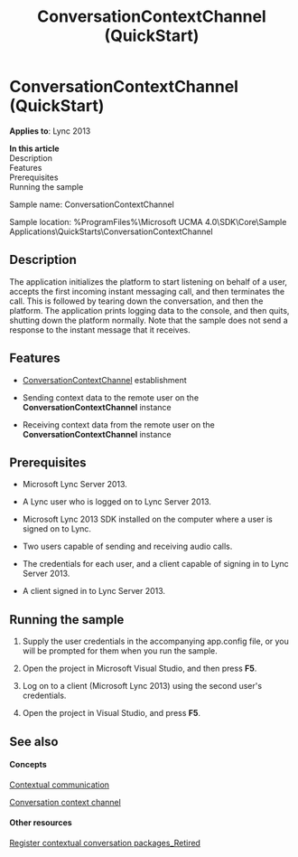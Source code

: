 ﻿---
title: ConversationContextChannel (QuickStart)
TOCTitle: ConversationContextChannel (QuickStart)
ms:assetid: 629b6197-eb45-4810-99fe-66bd44881d21
ms:mtpsurl: https://msdn.microsoft.com/en-us/library/Dn454821(v=office.15)
ms:contentKeyID: 57103671
ms.date: 07/25/2014
mtps_version: v=office.15
---

# ConversationContextChannel (QuickStart)


**Applies to**: Lync 2013

**In this article**  
Description  
Features  
Prerequisites  
Running the sample  

Sample name: ConversationContextChannel

Sample location: %ProgramFiles%\\Microsoft UCMA 4.0\\SDK\\Core\\Sample Applications\\QuickStarts\\ConversationContextChannel

## Description

The application initializes the platform to start listening on behalf of a user, accepts the first incoming instant messaging call, and then terminates the call. This is followed by tearing down the conversation, and then the platform. The application prints logging data to the console, and then quits, shutting down the platform normally. Note that the sample does not send a response to the instant message that it receives.

## Features

  - [ConversationContextChannel](https://msdn.microsoft.com/en-us/library/hh161849\(v=office.15\)) establishment

  - Sending context data to the remote user on the **ConversationContextChannel** instance

  - Receiving context data from the remote user on the **ConversationContextChannel** instance

## Prerequisites

  - Microsoft Lync Server 2013.

  - A Lync user who is logged on to Lync Server 2013.

  - Microsoft Lync 2013 SDK installed on the computer where a user is signed on to Lync.

  - Two users capable of sending and receiving audio calls.

  - The credentials for each user, and a client capable of signing in to Lync Server 2013.

  - A client signed in to Lync Server 2013.

## Running the sample

1.  Supply the user credentials in the accompanying app.config file, or you will be prompted for them when you run the sample.

2.  Open the project in Microsoft Visual Studio, and then press **F5**.

3.  Log on to a client (Microsoft Lync 2013) using the second user's credentials.

4.  Open the project in Visual Studio, and press **F5**.

## See also

#### Concepts

[Contextual communication](contextual-communication.md)

[Conversation context channel](conversation-context-channel.md)

#### Other resources

[Register contextual conversation packages\_Retired](https://msdn.microsoft.com/en-us/library/gg253680\(v=office.15\))

